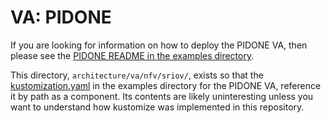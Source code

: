 # VA: PIDONE

If you are looking for information on how to deploy the PIDONE VA, then
please see the
[PIDONE README in the examples directory](../../../examples/va/PIDONE/README.md).

This directory, `architecture/va/nfv/sriov/`, exists so that the
[kustomization.yaml](../../../examples/va/pidone/kustomization.yaml)
in the examples directory for the PIDONE VA, reference it by path as a
component. Its contents are likely uninteresting unless you want to
understand how kustomize was implemented in this repository.
